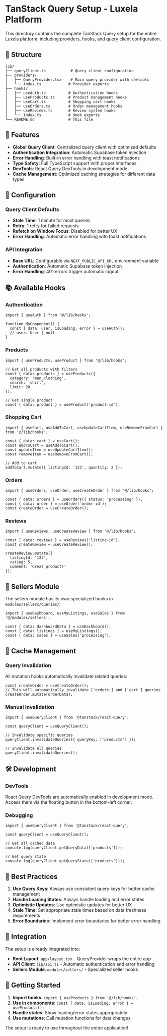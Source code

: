 # TanStack Query Setup - Luxela Platform

This directory contains the complete TanStack Query setup for the entire Luxela platform, including providers, hooks, and query client configuration.

## 📁 Structure

```
lib/
├── queryClient.ts           # Query client configuration
├── providers/
│   ├── QueryProvider.tsx    # Main query provider with devtools
│   └── index.ts            # Provider exports
├── hooks/
│   ├── useAuth.ts          # Authentication hooks
│   ├── useProducts.ts      # Product management hooks
│   ├── useCart.ts          # Shopping cart hooks
│   ├── useOrders.ts        # Order management hooks
│   ├── useReviews.ts       # Review system hooks
│   └── index.ts            # Hook exports
└── README.md               # This file
```

## 🚀 Features

- **Global Query Client**: Centralized query client with optimized defaults
- **Authentication Integration**: Automatic Supabase token injection
- **Error Handling**: Built-in error handling with toast notifications
- **Type Safety**: Full TypeScript support with proper interfaces
- **DevTools**: React Query DevTools in development mode
- **Cache Management**: Optimized caching strategies for different data types

## 🔧 Configuration

### Query Client Defaults
- **Stale Time**: 1 minute for most queries
- **Retry**: 1 retry for failed requests
- **Refetch on Window Focus**: Disabled for better UX
- **Error Handling**: Automatic error handling with toast notifications

### API Integration
- **Base URL**: Configurable via `NEXT_PUBLIC_API_URL` environment variable
- **Authentication**: Automatic Supabase token injection
- **Error Handling**: 401 errors trigger automatic logout

## 📚 Available Hooks

### Authentication
```tsx
import { useAuth } from '@/lib/hooks';

function MyComponent() {
  const { data: user, isLoading, error } = useAuth();
  // user: User | null
}
```

### Products
```tsx
import { useProducts, useProduct } from '@/lib/hooks';

// Get all products with filters
const { data: products } = useProducts({
  category: 'men_clothing',
  search: 'shirt',
  limit: 20
});

// Get single product
const { data: product } = useProduct('product-id');
```

### Shopping Cart
```tsx
import { useCart, useAddToCart, useUpdateCartItem, useRemoveFromCart } from '@/lib/hooks';

const { data: cart } = useCart();
const addToCart = useAddToCart();
const updateItem = useUpdateCartItem();
const removeItem = useRemoveFromCart();

// Add to cart
addToCart.mutate({ listingId: '123', quantity: 2 });
```

### Orders
```tsx
import { useOrders, useOrder, useCreateOrder } from '@/lib/hooks';

const { data: orders } = useOrders({ status: 'processing' });
const { data: order } = useOrder('order-id');
const createOrder = useCreateOrder();
```

### Reviews
```tsx
import { useReviews, useCreateReview } from '@/lib/hooks';

const { data: reviews } = useReviews('listing-id');
const createReview = useCreateReview();

createReview.mutate({
  listingId: '123',
  rating: 5,
  comment: 'Great product!'
});
```

## 🎯 Sellers Module

The sellers module has its own specialized hooks in `modules/sellers/queries/`:

```tsx
import { useDashboard, useMyListings, useSales } from '@/modules/sellers';

const { data: dashboardData } = useDashboard();
const { data: listings } = useMyListings();
const { data: sales } = useSales('processing');
```

## 🔄 Cache Management

### Query Invalidation
All mutation hooks automatically invalidate related queries:

```tsx
const createOrder = useCreateOrder();
// This will automatically invalidate ['orders'] and ['cart'] queries
createOrder.mutate(orderData);
```

### Manual Invalidation
```tsx
import { useQueryClient } from '@tanstack/react-query';

const queryClient = useQueryClient();

// Invalidate specific queries
queryClient.invalidateQueries({ queryKey: ['products'] });

// Invalidate all queries
queryClient.invalidateQueries();
```

## 🛠️ Development

### DevTools
React Query DevTools are automatically enabled in development mode. Access them via the floating button in the bottom-left corner.

### Debugging
```tsx
import { useQueryClient } from '@tanstack/react-query';

const queryClient = useQueryClient();

// Get all cached data
console.log(queryClient.getQueryData(['products']));

// Get query state
console.log(queryClient.getQueryState(['products']));
```

## 📝 Best Practices

1. **Use Query Keys**: Always use consistent query keys for better cache management
2. **Handle Loading States**: Always handle loading and error states
3. **Optimistic Updates**: Use optimistic updates for better UX
4. **Stale Time**: Set appropriate stale times based on data freshness requirements
5. **Error Boundaries**: Implement error boundaries for better error handling

## 🔗 Integration

The setup is already integrated into:
- **Root Layout**: `app/layout.tsx` - QueryProvider wraps the entire app
- **API Client**: `lib/api.ts` - Automatic authentication and error handling
- **Sellers Module**: `modules/sellers/` - Specialized seller hooks

## 🚀 Getting Started

1. **Import hooks**: `import { useProducts } from '@/lib/hooks';`
2. **Use in components**: `const { data, isLoading, error } = useProducts();`
3. **Handle states**: Show loading/error states appropriately
4. **Use mutations**: Call mutation functions for data changes

The setup is ready to use throughout the entire application!
